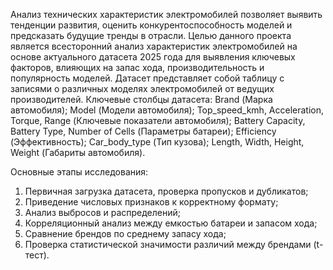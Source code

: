 Анализ технических характеристик электромобилей позволяет выявить тенденции развития, оценить конкурентоспособность моделей и предсказать будущие тренды в отрасли. Целью данного проекта является всесторонний анализ характеристик электромобилей на основе актуального датасета 2025 года для выявления ключевых факторов, влияющих на запас хода, производительность и популярность моделей.
Датасет представляет собой таблицу с записями о различных моделях электромобилей от ведущих производителей. Ключевые столбцы датасета: Brand (Марка автомобиля); Model (Модели автомобиля); Top_speed_kmh, Acceleration, Torque, Range (Ключевые показатели автомобиля); Battery Capacity, Battery Type, Number of Cells (Параметры батареи); Efficiency (Эффективность); Сar_body_type (Тип кузова); Length, Width, Height, Weight (Габариты автомобиля).

Основные этапы исследования:
1. Первичная загрузка датасета, проверка пропусков и дубликатов;
2. Приведение числовых признаков к корректному формату;
3. Анализ выбросов и распределений;
4. Корреляционный анализ между емкостью батареи и запасом хода;
5. Сравнение брендов по среднему запасу хода;
6. Проверка статистической значимости различий между брендами (t-тест).
